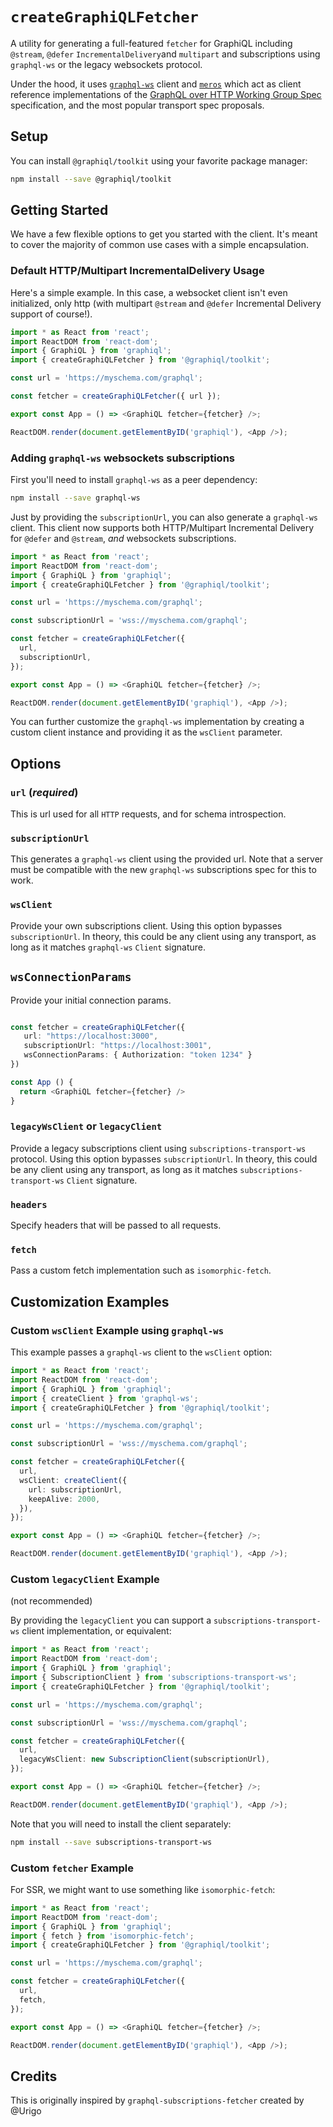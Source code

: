 # `createGraphiQLFetcher`

A utility for generating a full-featured `fetcher` for GraphiQL including `@stream`, `@defer` `IncrementalDelivery`and `multipart` and subscriptions using `graphql-ws` or the legacy websockets protocol.

Under the hood, it uses [`graphql-ws`](https://www.npmjs.com/package/graphql-ws) client and [`meros`](https://www.npmjs.com/package/meros) which act as client reference implementations of the [GraphQL over HTTP Working Group Spec](https://github.com/graphql/graphql-over-http) specification, and the most popular transport spec proposals.

## Setup

You can install `@graphiql/toolkit` using your favorite package manager:

```bash
npm install --save @graphiql/toolkit
```

## Getting Started

We have a few flexible options to get you started with the client. It's meant to cover the majority of common use cases with a simple encapsulation.

### Default HTTP/Multipart IncrementalDelivery Usage

Here's a simple example. In this case, a websocket client isn't even initialized, only http (with multipart `@stream` and `@defer` Incremental Delivery support of course!).

```ts
import * as React from 'react';
import ReactDOM from 'react-dom';
import { GraphiQL } from 'graphiql';
import { createGraphiQLFetcher } from '@graphiql/toolkit';

const url = 'https://myschema.com/graphql';

const fetcher = createGraphiQLFetcher({ url });

export const App = () => <GraphiQL fetcher={fetcher} />;

ReactDOM.render(document.getElementByID('graphiql'), <App />);
```

### Adding `graphql-ws` websockets subscriptions

First you'll need to install `graphql-ws` as a peer dependency:

```bash
npm install --save graphql-ws
```

Just by providing the `subscriptionUrl`, you can also generate a `graphql-ws` client. This client now supports both HTTP/Multipart Incremental Delivery for `@defer` and `@stream`, _and_ websockets subscriptions.

```ts
import * as React from 'react';
import ReactDOM from 'react-dom';
import { GraphiQL } from 'graphiql';
import { createGraphiQLFetcher } from '@graphiql/toolkit';

const url = 'https://myschema.com/graphql';

const subscriptionUrl = 'wss://myschema.com/graphql';

const fetcher = createGraphiQLFetcher({
  url,
  subscriptionUrl,
});

export const App = () => <GraphiQL fetcher={fetcher} />;

ReactDOM.render(document.getElementByID('graphiql'), <App />);
```

You can further customize the `graphql-ws` implementation by creating a custom client instance and providing it as the `wsClient` parameter.

## Options

### `url` (_required_)

This is url used for all `HTTP` requests, and for schema introspection.

### `subscriptionUrl`

This generates a `graphql-ws` client using the provided url. Note that a server must be compatible with the new `graphql-ws` subscriptions spec for this to work.

### `wsClient`

Provide your own subscriptions client. Using this option bypasses `subscriptionUrl`. In theory, this could be any client using any transport, as long as it matches `graphql-ws` `Client` signature.

## `wsConnectionParams`

Provide your initial connection params.

```ts

const fetcher = createGraphiQLFetcher({
   url: "https://localhost:3000",
   subscriptionUrl: "https://localhost:3001",
   wsConnectionParams: { Authorization: "token 1234" }
})

const App () {
  return <GraphiQL fetcher={fetcher} />
}
```

### `legacyWsClient` or `legacyClient`

Provide a legacy subscriptions client using `subscriptions-transport-ws` protocol. Using this option bypasses `subscriptionUrl`. In theory, this could be any client using any transport, as long as it matches `subscriptions-transport-ws` `Client` signature.

### `headers`

Specify headers that will be passed to all requests.

### `fetch`

Pass a custom fetch implementation such as `isomorphic-fetch`.

## Customization Examples

### Custom `wsClient` Example using `graphql-ws`

This example passes a `graphql-ws` client to the `wsClient` option:

```ts
import * as React from 'react';
import ReactDOM from 'react-dom';
import { GraphiQL } from 'graphiql';
import { createClient } from 'graphql-ws';
import { createGraphiQLFetcher } from '@graphiql/toolkit';

const url = 'https://myschema.com/graphql';

const subscriptionUrl = 'wss://myschema.com/graphql';

const fetcher = createGraphiQLFetcher({
  url,
  wsClient: createClient({
    url: subscriptionUrl,
    keepAlive: 2000,
  }),
});

export const App = () => <GraphiQL fetcher={fetcher} />;

ReactDOM.render(document.getElementByID('graphiql'), <App />);
```

### Custom `legacyClient` Example

(not recommended)

By providing the `legacyClient` you can support a `subscriptions-transport-ws` client implementation, or equivalent:

```ts
import * as React from 'react';
import ReactDOM from 'react-dom';
import { GraphiQL } from 'graphiql';
import { SubscriptionClient } from 'subscriptions-transport-ws';
import { createGraphiQLFetcher } from '@graphiql/toolkit';

const url = 'https://myschema.com/graphql';

const subscriptionUrl = 'wss://myschema.com/graphql';

const fetcher = createGraphiQLFetcher({
  url,
  legacyWsClient: new SubscriptionClient(subscriptionUrl),
});

export const App = () => <GraphiQL fetcher={fetcher} />;

ReactDOM.render(document.getElementByID('graphiql'), <App />);
```

Note that you will need to install the client separately:

```bash
npm install --save subscriptions-transport-ws
```

### Custom `fetcher` Example

For SSR, we might want to use something like `isomorphic-fetch`:

```ts
import * as React from 'react';
import ReactDOM from 'react-dom';
import { GraphiQL } from 'graphiql';
import { fetch } from 'isomorphic-fetch';
import { createGraphiQLFetcher } from '@graphiql/toolkit';

const url = 'https://myschema.com/graphql';

const fetcher = createGraphiQLFetcher({
  url,
  fetch,
});

export const App = () => <GraphiQL fetcher={fetcher} />;

ReactDOM.render(document.getElementByID('graphiql'), <App />);
```

## Credits

This is originally inspired by `graphql-subscriptions-fetcher` created by @Urigo
